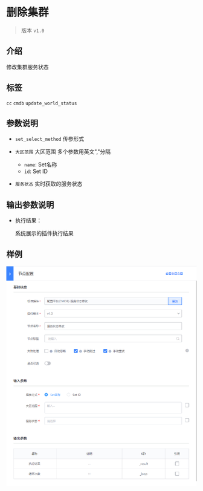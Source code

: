 # 删除集群
> 版本 `v1.0`

## 介绍

修改集群服务状态

## 标签
`cc` `cmdb` `update_world_status` 

## 参数说明

* `set_select_method` 传参形式

* `大区范围` 大区范围 多个参数用英文","分隔
    * `name`: Set名称
    * `id`: Set ID

* `服务状态` 实时获取的服务状态

## 输出参数说明

* 执行结果：

  系统展示的插件执行结果

## 样例

![](../images/update_world_status_v1_0.png)